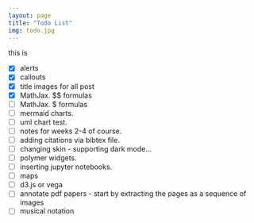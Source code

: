 ```yaml
---
layout: page
title: "Todo List"
img: todo.jpg
---
```

this is 
- [x] alerts
- [x] callouts
- [x] title images for all post
- [x] MathJax. $$ formulas
- [ ] MathJax. $ formulas
- [ ] mermaid charts.
- [ ] uml chart test.
- [ ] notes for weeks 2-4 of course.
- [ ] adding citations via bibtex file.
- [ ] changing skin - supporting dark mode...
- [ ] polymer widgets.
- [ ] inserting jupyter notebooks.
- [ ] maps
- [ ] d3.js or vega
- [ ] annotate pdf papers - start by extracting the pages as a sequence of images 
- [ ] musical notation
